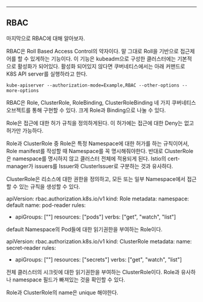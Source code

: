 
---

## RBAC

마지막으로 RBAC에 대해 알아보자.

RBAC은 Roll Based Access Control의 약자이다. 말 그대로 Roll을 기반으로 접근제어를 할 수 있게하는 기능이다. 이 기능은 kubeadm으로 구성한 클러스터에는 기본적으로 활성화가 되어있다. 활성화 되어있지 않다면 쿠버네티스에서는 아래 커맨드로 K8S API server를 실행하라고 한다.

```
kube-apiserver --authorization-mode=Example,RBAC --other-options --more-options
```

RBAC은 Role, ClusterRole, RoleBinding, ClusterRoleBinding 네 가지 쿠버네티스 오브젝트를 통해 구현할 수 있다. 크게 Role과 Binding으로 나눌 수 있다.

Role은 접근에 대한 허가 규칙을 정의하게된다. 이 허가에는 접근에 대한 Deny는 없고 허가만 가능하다. 

Role과 ClusterRole 중 Role은 특정 Namespace에 대한 허가를 하는 규칙이어서, Role manifest를 작성할 때 Namespace를 꼭 명시해줘야한다. 반대로 ClusterRole은 namespace를 명시하지 않고 클러스터 전체에 적용되게 된다. Istio의 cert-manager가 issuers를 Issuer와 ClusterIssuer로 구분하는 것과 유사하다.

ClusterRole은 리소스에 대한 권한을 정의하고, 모든 또는 일부 Namespace에서 접근할 수 있는 규칙을 생성할 수 있다.




apiVersion: rbac.authorization.k8s.io/v1
kind: Role
metadata:
  namespace: default
  name: pod-reader
rules:
- apiGroups: [""]
  resources: ["pods"]
  verbs: ["get", "watch", "list"]


default Namespace의 Pod들에 대한 읽기권한을 부여하는 Role이다.


apiVersion: rbac.authorization.k8s.io/v1
kind: ClusterRole
metadata:
  name: secret-reader
rules:
- apiGroups: [""]
  resources: ["secrets"]
  verbs: ["get", "watch", "list"]


전체 클러스터의 시크릿에 대한 읽기권한을 부여하는 ClusterRole이다. Role과 유사하나 namespace 필드가 빠져있는 것을 확인할 수 있다.

Role과 ClusterRole의 name은 unique 해야한다.



